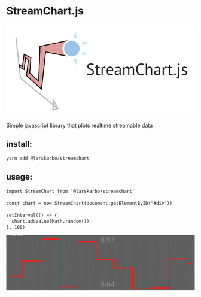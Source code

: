 # StreamChart.js

![](src/logo.svg "")

Simple javascript library that plots realtime streamable data

## install:

```
yarn add @larskarbo/streamchart
```

## usage:

```
import StreamChart from '@larskarbo/streamchart'

const chart = new StreamChart(document.getElementByID("#div"))

setInterval(() => {
  chart.addValue(Math.random())
}, 100)
```

![](src/gif.gif "")